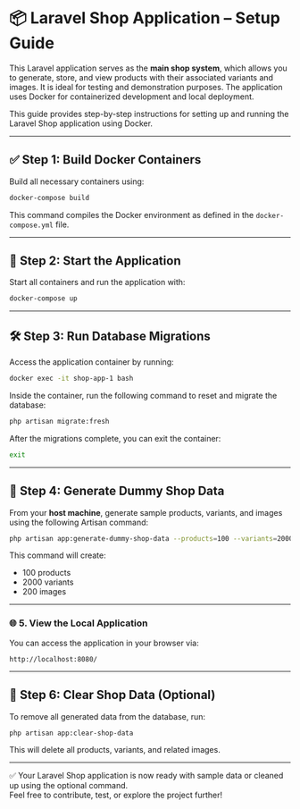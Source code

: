 # 📦 Laravel Shop Application – Setup Guide

This Laravel application serves as the **main shop system**, which allows you to generate, store, and view products with their associated variants and images. It is ideal for testing and demonstration purposes. The application uses Docker for containerized development and local deployment.

This guide provides step-by-step instructions for setting up and running the Laravel Shop application using Docker.

---

## ✅ Step 1: Build Docker Containers

Build all necessary containers using:

```bash
docker-compose build
```

This command compiles the Docker environment as defined in the `docker-compose.yml` file.

---

## 🚀 Step 2: Start the Application

Start all containers and run the application with:

```bash
docker-compose up
```

---

## 🛠 Step 3: Run Database Migrations

Access the application container by running:

```bash
docker exec -it shop-app-1 bash
```

Inside the container, run the following command to reset and migrate the database:

```bash
php artisan migrate:fresh
```

After the migrations complete, you can exit the container:

```bash
exit
```

---

## 🧪 Step 4: Generate Dummy Shop Data

From your **host machine**, generate sample products, variants, and images using the following Artisan command:

```bash
php artisan app:generate-dummy-shop-data --products=100 --variants=2000 --images=200
```

This command will create:
- 100 products
- 2000 variants
- 200 images

---

### 🌐 5. View the Local Application

You can access the application in your browser via:

```
http://localhost:8080/
```

---

## 🧹 Step 6: Clear Shop Data (Optional)

To remove all generated data from the database, run:

```bash
php artisan app:clear-shop-data
```

This will delete all products, variants, and related images.

---

✅ Your Laravel Shop application is now ready with sample data or cleaned up using the optional command.  
Feel free to contribute, test, or explore the project further!